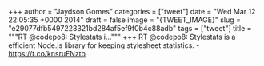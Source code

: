 
+++
author = "Jaydson Gomes"
categories = ["tweet"]
date = "Wed Mar 12 22:05:35 +0000 2014"
draft = false
image = "{TWEET_IMAGE}"
slug = "e29077dfb5497223321bd284af5ef9f0b4c88adb"
tags = ["tweet"]
title = """RT @codepo8: Stylestats i..."""
+++
RT @codepo8: Stylestats is a efficient Node.js library for keeping stylesheet statistics.  - https://t.co/knsruFNztb
